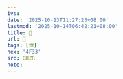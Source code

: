 ```yaml
---
ivs:
date: '2025-10-13T11:27:23+08:00'
lastmod: '2025-10-14T06:42:21+08:00'
title: 󰗖
url: 󰗖
tags: [伳]
hex: '4F33'
src: GHZR
note:
---
```

